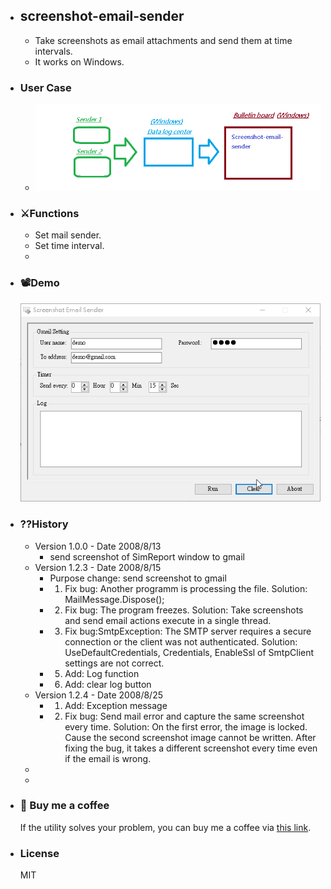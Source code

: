 - ## screenshot-email-sender
	- Take screenshots as email attachments and send them at time intervals.
	- It works on Windows.
- ### User Case
	- ![user case.png](./assets/user_case_1649905881635_0.png)
- ### :crossed_swords:Functions
	- Set mail sender.
	- Set time interval.
	-
- ### :film_projector:Demo
  ![screenshot-email-sender demo.gif](./assets/screenshot-email-sender_demo_1649920679988_0.gif)
- ### ??History
	- Version 1.0.0 - Date 2008/8/13
		- send screenshot of SimReport window to gmail
	- Version 1.2.3 - Date 2008/8/15
		- Purpose change: send screenshot to gmail
		- 1. Fix bug: Another programm is processing the file.
		  Solution: MailMessage.Dispose();
		- 2. Fix bug: The program freezes.
		  Solution: Take screenshots and send email actions execute in a single thread.
		- 3. Fix bug:SmtpException: The SMTP server requires a secure connection or the client was not authenticated.
		  Solution: UseDefaultCredentials, Credentials, EnableSsl of SmtpClient settings are not correct.
		- 5. Add: Log function
		- 6. Add: clear log button
	- Version 1.2.4 - Date 2008/8/25
		- 1. Add: Exception message
		- 2. Fix bug: Send mail error and capture the same screenshot every time.
		  Solution: On the first error, the image is locked. Cause the second screenshot image cannot be written. After fixing the bug, it takes a different screenshot every time even if the email is wrong.
	-
	-
- ### :sparkling_heart: Buy me a coffee 
  If the utility solves your problem, you can buy me a coffee via [this link](https://www.buymeacoffee.com/zhihau).
- ### License
  MIT
